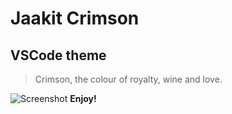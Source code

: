 # Jaakit Crimson
## VSCode theme
> Crimson, the colour of royalty, wine and love.

![Screenshot](https://firebasestorage.googleapis.com/v0/b/jaakit-dont-delete.appspot.com/o/vs-code-extensions%2FJaakit-crimson.png?alt=media&token=86408304-d178-44b7-921b-71b6b7ec0b63)
**Enjoy!**